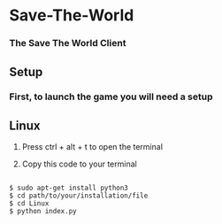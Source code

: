 # Save-The-World

### The Save The World Client

## Setup

### First, to launch the game you will need a setup

## Linux

1. Press ctrl + alt + t to open the terminal

2. Copy this code to your terminal

```

$ sudo apt-get install python3
$ cd path/to/your/installation/file
$ cd Linux
$ python index.py

```
